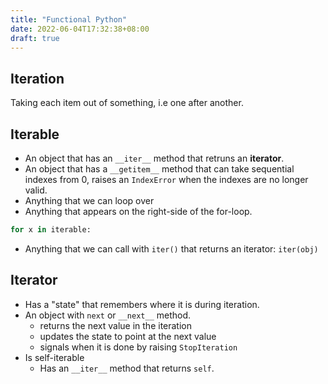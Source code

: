 ```yaml
---
title: "Functional Python"
date: 2022-06-04T17:32:38+08:00
draft: true
---
```


## Iteration

Taking each item out of something, i.e one after another.

## Iterable

- An object that has an `__iter__` method that retruns an **iterator**.
- An object that has a `__getitem__` method that can take sequential indexes from 0, raises an `IndexError` when the indexes are no longer valid.
- Anything that we can loop over
- Anything that appears on the right-side of the for-loop.
```python
for x in iterable:
```
- Anything that we can call with `iter()` that returns an iterator: `iter(obj)`


## Iterator

- Has a "state" that remembers where it is during iteration.
- An object with `next` or `__next__` method.
    - returns the next value in the iteration
    - updates the state to point at the next value
    - signals when it is done by raising `StopIteration`
- Is self-iterable
    - Has an `__iter__` method that returns `self`.
